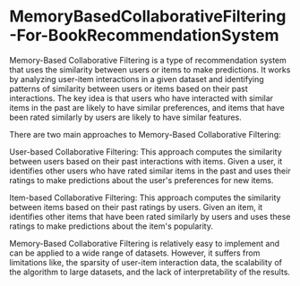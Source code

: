 # MemoryBasedCollaborativeFiltering-For-BookRecommendationSystem

Memory-Based Collaborative Filtering is a type of recommendation system that uses the similarity between users or items to make predictions. It works by analyzing user-item interactions in a given dataset and identifying patterns of similarity between users or items based on their past interactions. The key idea is that users who have interacted with similar items in the past are likely to have similar preferences, and items that have been rated similarly by users are likely to have similar features.

There are two main approaches to Memory-Based Collaborative Filtering:

User-based Collaborative Filtering: This approach computes the similarity between users based on their past interactions with items. Given a user, it identifies other users who have rated similar items in the past and uses their ratings to make predictions about the user's preferences for new items.

Item-based Collaborative Filtering: This approach computes the similarity between items based on their past ratings by users. Given an item, it identifies other items that have been rated similarly by users and uses these ratings to make predictions about the item's popularity.

Memory-Based Collaborative Filtering is relatively easy to implement and can be applied to a wide range of datasets. However, it suffers from limitations like, the sparsity of user-item interaction data, the scalability of the algorithm to large datasets, and the lack of interpretability of the results.
